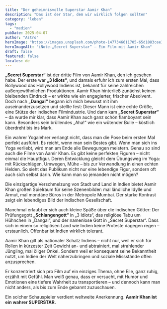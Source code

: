 ```yaml
---
title: "Der geheimnisvolle Superstar Aamir Khan"
description: "Das ist der Star, dem wir wirklich folgen sollten"
category: "leben"
tags:
  - "medien"
pubDate: 2025-04-07
author: "Astro"
heroImage: "https://images.unsplash.com/photo-1477346611705-65d1883cee1e"
heroImageAlt: "iNote-„Secret Superstar“ – Ein Film mit Aamir Khan"
draft: false
featured: false
locales: de
---
```


**„Secret Superstar“** ist der dritte Film von Aamir Khan, den ich gesehen habe. Der erste war **„3 Idiots“**, und damals erfuhr ich zum ersten Mal, dass Bollywood das Hollywood Indiens ist, bekannt für seine zahlreichen außergewöhnlichen Produktionen. Aamir Khan hinterließ zunächst keinen bleibenden Eindruck – er wirkte wie ein engagierter, frischer Absolvent. Doch nach **„Dangal“** begann ich mich bewusst mit ihm auseinanderzusetzen und stellte fest: Dieser Mann ist eine echte Größe, eine Stütze der indischen Filmindustrie. Und dann kam **„Secret Superstar“** – da wurde mir klar, dass Aamir Khan auch ganz schön flamboyant sein kann. Besonders sein brüllendes „Aha!“ wie ein wütender Bulle – köstlich überdreht bis ins Mark.

Ein wahrer Yogalehrer verlangt nicht, dass man die Pose beim ersten Mal perfekt ausführt. Es reicht, wenn man sein Bestes gibt. Wenn man sich ins Yoga verliebt, wird man am Ende alle Bewegungen meistern. Genau so sind auch die Filme von Aamir Khan. Es gibt keine perfekten Figuren – nicht einmal die Hauptfigur. Deren Entwicklung gleicht dem Übungsweg im Yoga: mit Rückschlägen, Umwegen, Mühe – bis zur Verwandlung in einen echten Helden. So sieht das Publikum nicht nur eine lebendige Figur, sondern oft auch sich selbst darin. Wie kann man so jemanden nicht mögen?

Die einzigartige Verschmelzung von Stadt und Land in Indien bietet Aamir Khan großen Spielraum für seine Szenenbilder: mal ländliche Idylle und Armut, mal mondäne Büros in der Metropole Mumbai. Der starke Kontrast zeigt ein lebendiges Bild der indischen Gesellschaft.

Manchmal erlaubt er sich auch kleine Späße über die indischen Götter: Der Prüfungsgott **„Schlangengott“** in „3 Idiots“, das religiöse Tabu um Hühnchen in „Dangal“, und der namenlose Gott in „Secret Superstar“. Dass sich in einem so religiösen Land wie Indien keine Proteste dagegen regen – erstaunlich. Offenbar ist Indien wirklich tolerant.

Aamir Khan gilt als nationaler Schatz Indiens – nicht nur, weil er sich für Rollen in kürzester Zeit Gewicht an- und abtrainiert, mal strahlender Jüngling, mal öliger Onkel. Sondern weil er konsequent seine Bekanntheit nutzt, um Indien der Welt näherzubringen und soziale Missstände offen anzusprechen.

Er konzentriert sich pro Film auf ein einziges Thema, ohne Eile, ganz ruhig, erzählt mit Gefühl. Man weiß genau, dass er versucht, mit Humor und Emotionen eine tiefere Wahrheit zu transportieren – und dennoch kann man nicht anders, als bis zum Ende gebannt zuzuschauen.

Ein solcher Schauspieler verdient weltweite Anerkennung. **Aamir Khan ist ein wahrer SUPERSTAR.**
